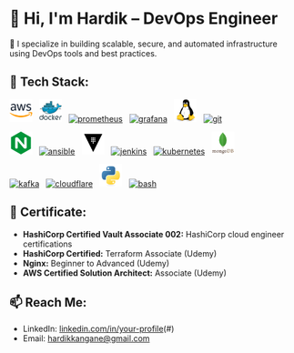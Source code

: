 # 👋 Hi, I'm Hardik – DevOps Engineer

🔧 I specialize in building scalable, secure, and automated infrastructure using DevOps tools and best practices.

<h2 align="left">🧰 Tech Stack:</h2>
<p align="left">
  <!-- Row 1 -->
  <a href="https://aws.amazon.com" target="_blank"><img src="https://raw.githubusercontent.com/devicons/devicon/master/icons/amazonwebservices/amazonwebservices-original-wordmark.svg" alt="aws" width="40" height="40"/></a>&nbsp;&nbsp;
  <a href="https://www.docker.com/" target="_blank"><img src="https://raw.githubusercontent.com/devicons/devicon/master/icons/docker/docker-original-wordmark.svg" alt="docker" width="40" height="40"/></a>&nbsp;&nbsp;
  <a href="https://prometheus.io" target="_blank"><img src="https://www.vectorlogo.zone/logos/prometheusio/prometheusio-icon.svg" alt="prometheus" width="40" height="40"/></a>&nbsp;&nbsp;
  <a href="https://grafana.com/" target="_blank"><img src="https://images.icon-icons.com/2699/PNG/512/grafana_logo_icon_171048.png" alt="grafana" width="40" height="40"/></a>&nbsp;&nbsp;
  <a href="https://www.linux.org/" target="_blank"><img src="https://raw.githubusercontent.com/devicons/devicon/master/icons/linux/linux-original.svg" alt="linux" width="40" height="40"/></a>&nbsp;&nbsp;
  <a href="https://git-scm.com/" target="_blank"><img src="https://www.vectorlogo.zone/logos/git-scm/git-scm-icon.svg" alt="git" width="40" height="40"/></a>&nbsp;&nbsp;
</p>

<p align="left">
  <!-- Row 2 -->
  <a href="https://nginx.org/" target="_blank"><img src="https://raw.githubusercontent.com/devicons/devicon/master/icons/nginx/nginx-original.svg" alt="nginx" width="40" height="40"/></a>&nbsp;&nbsp;
  <a href="https://www.ansible.com/" target="_blank"><img src="https://www.vectorlogo.zone/logos/ansible/ansible-icon.svg" alt="ansible" width="40" height="40"/></a>&nbsp;&nbsp;
  <a href="https://www.vaultproject.io/" target="_blank"><img src="https://raw.githubusercontent.com/docker-library/docs/90d4d43bdfccd5cb21e5fd964d32b0074af0f357/vault/logo.svg?sanitize=true" alt="vault" width="40" height="40"/></a>&nbsp;&nbsp;
  <a href="https://www.jenkins.io" target="_blank"><img src="https://www.vectorlogo.zone/logos/jenkins/jenkins-icon.svg" alt="jenkins" width="40" height="40"/></a>&nbsp;&nbsp;
  <a href="https://kubernetes.io" target="_blank"><img src="https://www.vectorlogo.zone/logos/kubernetes/kubernetes-icon.svg" alt="kubernetes" width="40" height="40"/></a>&nbsp;&nbsp;
  <a href="https://www.mongodb.com/" target="_blank"><img src="https://raw.githubusercontent.com/devicons/devicon/master/icons/mongodb/mongodb-original-wordmark.svg" alt="mongodb" width="40" height="40"/></a>&nbsp;&nbsp;
</p>

<p align="left">
  <a href="https://kafka.apache.org/" target="_blank"><img src="https://www.vectorlogo.zone/logos/apache_kafka/apache_kafka-icon.svg" alt="kafka" width="40" height="40"/></a>&nbsp;&nbsp;
  <a href="https://www.cloudflare.com/" target="_blank"><img src="https://www.vectorlogo.zone/logos/cloudflare/cloudflare-icon.svg" alt="cloudflare" width="40" height="40"/></a>&nbsp;&nbsp;
  <a href="https://www.python.org/" target="_blank"><img src="https://raw.githubusercontent.com/devicons/devicon/master/icons/python/python-original.svg" alt="python" width="40" height="40"/></a>&nbsp;&nbsp;
  <a href="https://www.gnu.org/software/bash/" target="_blank"><img src="https://www.vectorlogo.zone/logos/gnu_bash/gnu_bash-icon.svg" alt="bash" width="40" height="40"/></a>
</p>

## 📜 Certificate:
- **HashiCorp Certified Vault Associate 002:** HashiCorp cloud engineer certifications
- **HashiCorp Certified:** Terraform Associate (Udemy) 
- **Nginx:** Beginner to Advanced (Udemy) 
- **AWS Certified Solution Architect:** Associate (Udemy) 

## 📫 Reach Me:
- LinkedIn: [linkedin.com/in/your-profile](https://www.linkedin.com/in/hardik-kangane-92a170230/)(#)
- Email: hardikkangane@gmail.com
